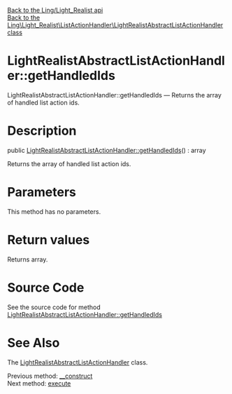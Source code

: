[Back to the Ling/Light_Realist api](https://github.com/lingtalfi/Light_Realist/blob/master/doc/api/Ling/Light_Realist.md)<br>
[Back to the Ling\Light_Realist\ListActionHandler\LightRealistAbstractListActionHandler class](https://github.com/lingtalfi/Light_Realist/blob/master/doc/api/Ling/Light_Realist/ListActionHandler/LightRealistAbstractListActionHandler.md)


LightRealistAbstractListActionHandler::getHandledIds
================



LightRealistAbstractListActionHandler::getHandledIds — Returns the array of handled list action ids.




Description
================


public [LightRealistAbstractListActionHandler::getHandledIds](https://github.com/lingtalfi/Light_Realist/blob/master/doc/api/Ling/Light_Realist/ListActionHandler/LightRealistAbstractListActionHandler/getHandledIds.md)() : array




Returns the array of handled list action ids.




Parameters
================

This method has no parameters.


Return values
================

Returns array.








Source Code
===========
See the source code for method [LightRealistAbstractListActionHandler::getHandledIds](https://github.com/lingtalfi/Light_Realist/blob/master/ListActionHandler/LightRealistAbstractListActionHandler.php#L47-L50)


See Also
================

The [LightRealistAbstractListActionHandler](https://github.com/lingtalfi/Light_Realist/blob/master/doc/api/Ling/Light_Realist/ListActionHandler/LightRealistAbstractListActionHandler.md) class.

Previous method: [__construct](https://github.com/lingtalfi/Light_Realist/blob/master/doc/api/Ling/Light_Realist/ListActionHandler/LightRealistAbstractListActionHandler/__construct.md)<br>Next method: [execute](https://github.com/lingtalfi/Light_Realist/blob/master/doc/api/Ling/Light_Realist/ListActionHandler/LightRealistAbstractListActionHandler/execute.md)<br>

